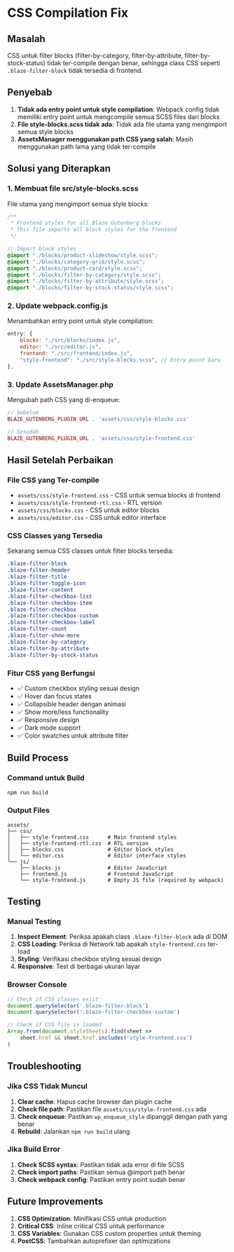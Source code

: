 # CSS Compilation Fix

## Masalah

CSS untuk filter blocks (filter-by-category, filter-by-attribute, filter-by-stock-status) tidak ter-compile dengan benar, sehingga class CSS seperti `.blaze-filter-block` tidak tersedia di frontend.

## Penyebab

1. **Tidak ada entry point untuk style compilation**: Webpack config tidak memiliki entry point untuk mengcompile semua SCSS files dari blocks
2. **File style-blocks.scss tidak ada**: Tidak ada file utama yang mengimport semua style blocks
3. **AssetsManager menggunakan path CSS yang salah**: Masih menggunakan path lama yang tidak ter-compile

## Solusi yang Diterapkan

### 1. **Membuat file src/style-blocks.scss**

File utama yang mengimport semua style blocks:

```scss
/**
 * Frontend styles for all Blaze Gutenberg blocks
 * This file imports all block styles for the frontend
 */

// Import block styles
@import "./blocks/product-slideshow/style.scss";
@import "./blocks/category-grid/style.scss";
@import "./blocks/product-card/style.scss";
@import "./blocks/filter-by-category/style.scss";
@import "./blocks/filter-by-attribute/style.scss";
@import "./blocks/filter-by-stock-status/style.scss";
```

### 2. **Update webpack.config.js**

Menambahkan entry point untuk style compilation:

```javascript
entry: {
    blocks: "./src/blocks/index.js",
    editor: "./src/editor.js",
    frontend: "./src/frontend/index.js",
    "style-frontend": "./src/style-blocks.scss", // Entry point baru
},
```

### 3. **Update AssetsManager.php**

Mengubah path CSS yang di-enqueue:

```php
// Sebelum
BLAZE_GUTENBERG_PLUGIN_URL . 'assets/css/style-blocks.css'

// Sesudah  
BLAZE_GUTENBERG_PLUGIN_URL . 'assets/css/style-frontend.css'
```

## Hasil Setelah Perbaikan

### File CSS yang Ter-compile

- `assets/css/style-frontend.css` - CSS untuk semua blocks di frontend
- `assets/css/style-frontend-rtl.css` - RTL version
- `assets/css/blocks.css` - CSS untuk editor blocks
- `assets/css/editor.css` - CSS untuk editor interface

### CSS Classes yang Tersedia

Sekarang semua CSS classes untuk filter blocks tersedia:

```css
.blaze-filter-block
.blaze-filter-header
.blaze-filter-title
.blaze-filter-toggle-icon
.blaze-filter-content
.blaze-filter-checkbox-list
.blaze-filter-checkbox-item
.blaze-filter-checkbox
.blaze-filter-checkbox-custom
.blaze-filter-checkbox-label
.blaze-filter-count
.blaze-filter-show-more
.blaze-filter-by-category
.blaze-filter-by-attribute
.blaze-filter-by-stock-status
```

### Fitur CSS yang Berfungsi

- ✅ Custom checkbox styling sesuai design
- ✅ Hover dan focus states
- ✅ Collapsible header dengan animasi
- ✅ Show more/less functionality
- ✅ Responsive design
- ✅ Dark mode support
- ✅ Color swatches untuk attribute filter

## Build Process

### Command untuk Build

```bash
npm run build
```

### Output Files

```
assets/
├── css/
│   ├── style-frontend.css      # Main frontend styles
│   ├── style-frontend-rtl.css  # RTL version
│   ├── blocks.css              # Editor block styles
│   └── editor.css              # Editor interface styles
└── js/
    ├── blocks.js               # Editor JavaScript
    ├── frontend.js             # Frontend JavaScript
    └── style-frontend.js       # Empty JS file (required by webpack)
```

## Testing

### Manual Testing

1. **Inspect Element**: Periksa apakah class `.blaze-filter-block` ada di DOM
2. **CSS Loading**: Periksa di Network tab apakah `style-frontend.css` ter-load
3. **Styling**: Verifikasi checkbox styling sesuai design
4. **Responsive**: Test di berbagai ukuran layar

### Browser Console

```javascript
// Check if CSS classes exist
document.querySelector('.blaze-filter-block')
document.querySelector('.blaze-filter-checkbox-custom')

// Check if CSS file is loaded
Array.from(document.styleSheets).find(sheet => 
    sheet.href && sheet.href.includes('style-frontend.css')
)
```

## Troubleshooting

### Jika CSS Tidak Muncul

1. **Clear cache**: Hapus cache browser dan plugin cache
2. **Check file path**: Pastikan file `assets/css/style-frontend.css` ada
3. **Check enqueue**: Pastikan `wp_enqueue_style` dipanggil dengan path yang benar
4. **Rebuild**: Jalankan `npm run build` ulang

### Jika Build Error

1. **Check SCSS syntax**: Pastikan tidak ada error di file SCSS
2. **Check import paths**: Pastikan semua @import path benar
3. **Check webpack config**: Pastikan entry point sudah benar

## Future Improvements

1. **CSS Optimization**: Minifikasi CSS untuk production
2. **Critical CSS**: Inline critical CSS untuk performance
3. **CSS Variables**: Gunakan CSS custom properties untuk theming
4. **PostCSS**: Tambahkan autoprefixer dan optimizations
